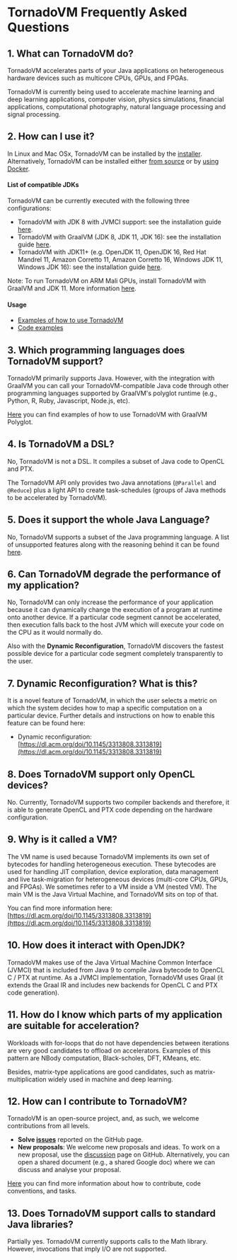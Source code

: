 # TornadoVM Frequently Asked Questions

## 1. What can TornadoVM do?

TornadoVM accelerates parts of your Java applications on heterogeneous hardware devices such as multicore CPUs, GPUs,
and FPGAs.

TornadoVM is currently being used to accelerate machine learning and deep learning applications, computer vision,
physics simulations, financial applications, computational photography, natural language processing and signal
processing.

## 2. How can I use it?

In Linux and Mac OSx, TornadoVM can be installed by the [installer](https://github.com/beehive-lab/tornadovm-installer).
Alternatively, TornadoVM can be installed either [from source](1_INSTALL.md) or by [using Docker](13_INSTALL_WITH_DOCKER.md).

#### List of compatible JDKs

TornadoVM can be currently executed with the following three configurations:

* TornadoVM with JDK 8 with JVMCI support: see the installation guide [here](11_INSTALL_WITH_JDK8.md).
* TornadoVM with GraalVM (JDK 8, JDK 11, JDK 16): see the installation guide [here](10_INSTALL_WITH_GRAALVM.md).
* TornadoVM with JDK11+ (e.g. OpenJDK 11, OpenJDK 16, Red Hat Mandrel 11, Amazon Corretto 11, Amazon Corretto 16, Windows JDK 11, Windows JDK 16): see the installation guide [here](12_INSTALL_WITH_JDK11_PLUS.md).

Note: To run TornadoVM on ARM Mali GPUs, install TornadoVM with GraalVM and JDK 11. More information [here](18_MALI.md).

#### Usage

* [Examples of how to use TornadoVM](1_INSTALL.md#2-running-examples)
* [Code examples](https://github.com/beehive-lab/TornadoVM/tree/master/examples/src/main/java/uk/ac/manchester/tornado/examples)

## 3. Which programming languages does TornadoVM support?

TornadoVM primarily supports Java. However, with the integration with GraalVM you can call your TornadoVM-compatible
Java code through other programming languages supported by GraalVM's polyglot runtime (e.g., Python, R, Ruby,
Javascript, Node.js, etc).

[Here](https://github.com/beehive-lab/TornadoVM/tree/master/examples/src/main/java/uk/ac/manchester/tornado/examples/polyglot)
you can find examples of how to use TornadoVM with GraalVM Polyglot.

## 4. Is TornadoVM a DSL?

No, TornadoVM is not a DSL. It compiles a subset of Java code to OpenCL and PTX.

The TornadoVM API only provides two Java annotations (`@Parallel` and `@Reduce`) plus a light API to create
task-schedules (groups of Java methods to be accelerated by TornadoVM).

## 5. Does it support the whole Java Language?

No, TornadoVM supports a subset of the Java programming language. A list of unsupported features along with the
reasoning behind it can be found [here](Unsupported.md).

## 6. Can TornadoVM degrade the performance of my application?

No, TornadoVM can only increase the performance of your application because it can dynamically change the execution of a
program at runtime onto another device. If a particular code segment cannot be accelerated, then execution falls back to
the host JVM which will execute your code on the CPU as it would normally do.

Also with the **Dynamic Reconfiguration**, TornadoVM discovers the fastest possible device for a particular code segment
completely transparently to the user.

## 7. Dynamic Reconfiguration? What is this?

It is a novel feature of TornadoVM, in which the user selects a metric on which the system decides how to map a specific
computation on a particular device. Further details and instructions on how to enable this feature can be found here:

* Dynamic
  reconfiguration: [https://dl.acm.org/doi/10.1145/3313808.3313819](https://dl.acm.org/doi/10.1145/3313808.3313819)

## 8. Does TornadoVM support only OpenCL devices?

No. Currently, TornadoVM supports two compiler backends and therefore, it is able to generate OpenCL and PTX code
depending on the hardware configuration.

## 9. Why is it called a VM?

The VM name is used because TornadoVM implements its own set of bytecodes for handling heterogeneous execution. These
bytecodes are used for handling JIT compilation, device exploration, data management and live task-migration for
heterogeneous devices (multi-core CPUs, GPUs, and FPGAs). We sometimes refer to a VM inside a VM (nested VM). The main
VM is the Java Virtual Machine, and TornadoVM sits on top of that.

You can find more information
here: [https://dl.acm.org/doi/10.1145/3313808.3313819](https://dl.acm.org/doi/10.1145/3313808.3313819)

## 10. How does it interact with OpenJDK?

TornadoVM makes use of the Java Virtual Machine Common Interface (JVMCI) that is included from Java 9 to compile Java
bytecode to OpenCL C / PTX at runtime. As a JVMCI implementation, TornadoVM uses Graal (it extends the Graal IR and
includes new backends for OpenCL C and PTX code generation).

## 11. How do I know which parts of my application are suitable for acceleration?

Workloads with for-loops that do not have dependencies between iterations are very good candidates to offload on
accelerators. Examples of this pattern are NBody computation, Black-scholes, DFT, KMeans, etc.

Besides, matrix-type applications are good candidates, such as matrix-multiplication widely used in machine and deep
learning.

## 12. How can I contribute to TornadoVM?

TornadoVM is an open-source project, and, as such, we welcome contributions from all levels.

* **Solve [issues](https://github.com/beehive-lab/TornadoVM/issues)** reported on the GitHub page. 
* **New proposals**: We welcome new proposals and ideas. To work on a new proposal, use
  the [discussion](https://github.com/beehive-lab/TornadoVM/discussions) page on GitHub. Alternatively, you can open a
  shared document (e.g., a shared Google doc) where we can discuss and analyse your proposal.

[Here](https://github.com/beehive-lab/TornadoVM/blob/master/CONTRIBUTING.md) you can find more information about how to
contribute, code conventions, and tasks.

## 13. Does TornadoVM support calls to standard Java libraries?

Partially yes. TornadoVM currently supports calls to the Math library. However, invocations that imply I/O are not
supported.
